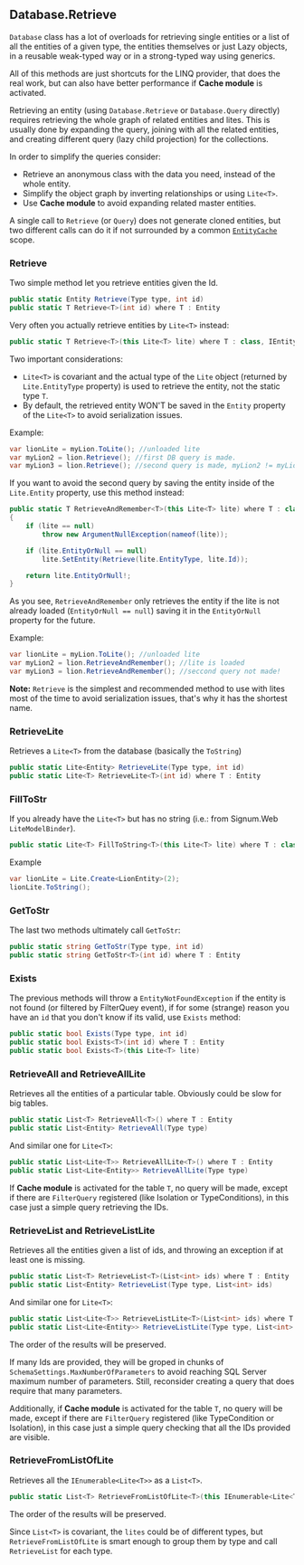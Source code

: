 ﻿## Database.Retrieve

`Database` class has a lot of overloads for retrieving single entities or a list of all the entities of a given type, the entities themselves or just Lazy objects, in a reusable weak-typed way or in a strong-typed way using generics. 

All of this methods are just shortcuts for the LINQ provider, that does the real work, but can also have better performance if **Cache module** is activated.

Retrieving an entity (using `Database.Retrieve` or `Database.Query` directly) requires retrieving the whole graph of related entities and lites. This is usually done by expanding the query, joining with all the related entities, and creating different query (lazy child projection) for the collections. 

In order to simplify the queries consider: 
* Retrieve an anonymous class with the data you need, instead of the whole entity. 
* Simplify the object graph by inverting relationships or using `Lite<T>`. 
* Use **Cache module** to avoid expanding related master entities. 

A single call to `Retrieve` (or `Query`) does not generate cloned entities, but two different calls can do it if not surrounded by a common [`EntityCache`](EntityCache.md) scope. 


### Retrieve

Two simple method let you retrieve entities given the Id. 

```C#
public static Entity Retrieve(Type type, int id) 
public static T Retrieve<T>(int id) where T : Entity
```

Very often you actually retrieve entities by `Lite<T>` instead:

```C#
public static T Retrieve<T>(this Lite<T> lite) where T : class, IEntity
```

Two important considerations: 
* `Lite<T>` is covariant and the actual type of the `Lite` object (returned by `Lite.EntityType` property) is used to retrieve the entity, not the static type `T`.
*  By default, the retrieved entity WON'T be saved in the `Entity` property of the `Lite<T>` to avoid serialization issues. 

Example: 

```C#
var lionLite = myLion.ToLite(); //unloaded lite
var myLion2 = lion.Retrieve(); //first DB query is made.
var myLion3 = lion.Retrieve(); //second query is made, myLion2 != myLion3 (if no EntityCache in scope) and lite still unloaded
```

If you want to avoid the second query by saving the entity inside of the `Lite.Entity` property, use this method instead: 

```C#
public static T RetrieveAndRemember<T>(this Lite<T> lite) where T : class, IEntity
{
    if (lite == null)
        throw new ArgumentNullException(nameof(lite));

    if (lite.EntityOrNull == null)
        lite.SetEntity(Retrieve(lite.EntityType, lite.Id));

    return lite.EntityOrNull!;
}
```

As you see, `RetrieveAndRemember` only retrieves the entity if the lite is not already loaded (`EntityOrNull == null`) saving it in the `EntityOrNull` property for the future.  

Example: 

```C#
var lionLite = myLion.ToLite(); //unloaded lite
var myLion2 = lion.RetrieveAndRemember(); //lite is loaded
var myLion3 = lion.RetrieveAndRemember(); //seccond query not made!
```

**Note:** `Retrieve` is the simplest and recommended method to use with lites most of the time to avoid serialization issues, that's why it has the shortest name. 

### RetrieveLite

Retrieves a `Lite<T>` from the database (basically the `ToString`)

```C#
public static Lite<Entity> RetrieveLite(Type type, int id)
public static Lite<T> RetrieveLite<T>(int id) where T : Entity
```

### FillToStr

If you already have the `Lite<T>` but has no string (i.e.: from Signum.Web `LiteModelBinder`).  

```C#
public static Lite<T> FillToString<T>(this Lite<T> lite) where T : class, IEntity
```

Example
```C#
var lionLite = Lite.Create<LionEntity>(2);
lionLite.ToString();
```

### GetToStr

The last two methods ultimately call `GetToStr`:

```C#
public static string GetToStr(Type type, int id)
public static string GetToStr<T>(int id) where T : Entity
```

### Exists

The previous methods will throw a `EntityNotFoundException` if the entity is not found (or filtered by FilterQuey event), if for some (strange) reason you have an `id` that you don't know if its valid, use `Exists` method: 

```C#
public static bool Exists(Type type, int id)
public static bool Exists<T>(int id) where T : Entity
public static bool Exists<T>(this Lite<T> lite)
```  


### RetrieveAll and RetrieveAllLite 

Retrieves all the entities of a particular table. Obviously could be slow for big tables. 

```C#
public static List<T> RetrieveAll<T>() where T : Entity
public static List<Entity> RetrieveAll(Type type)
```

And similar one for `Lite<T>`:
```C#
public static List<Lite<T>> RetrieveAllLite<T>() where T : Entity
public static List<Lite<Entity>> RetrieveAllLite(Type type)
```

If **Cache module** is activated for the table `T`, no query will be made, except if there are `FilterQuery` registered (like Isolation or TypeConditions), in this case just a simple query retrieving the IDs. 


### RetrieveList and RetrieveListLite

Retrieves all the entities given a list of ids, and throwing an exception if at least one is missing. 

```C#
public static List<T> RetrieveList<T>(List<int> ids) where T : Entity
public static List<Entity> RetrieveList(Type type, List<int> ids)
```

And similar one for `Lite<T>`:

```C#
public static List<Lite<T>> RetrieveListLite<T>(List<int> ids) where T : Entity
public static List<Lite<Entity>> RetrieveListLite(Type type, List<int> ids)
```

The order of the results will be preserved. 

If many Ids are provided, they will be groped in chunks of `SchemaSettings.MaxNumberOfParameters` to avoid reaching SQL Server maximum number of parameters. Still, reconsider creating a query that does require that many parameters. 

Additionally, if **Cache module** is activated for the table `T`, no query will be made, except if there are `FilterQuery` registered (like TypeCondition or Isolation), in this case just a simple query checking that all the IDs provided are visible. 

### RetrieveFromListOfLite

Retrieves all the `IEnumerable<Lite<T>>` as a `List<T>`. 

```C#
public static List<T> RetrieveFromListOfLite<T>(this IEnumerable<Lite<T>> lites) where T : class, IEntity
```

The order of the results will be preserved. 

Since `List<T>` is covariant, the `lites` could be of different types, but `RetrieveFromListOfLite` is smart enough to group them by type and call `RetrieveList` for each type.  

